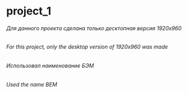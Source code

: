 # project_1

###### Для данного проекта сделана только десктопная версия 1920х960
###### For this project, only the desktop version of 1920x960 was made

###### Использовал наименование БЭМ
###### Used the name BEM
